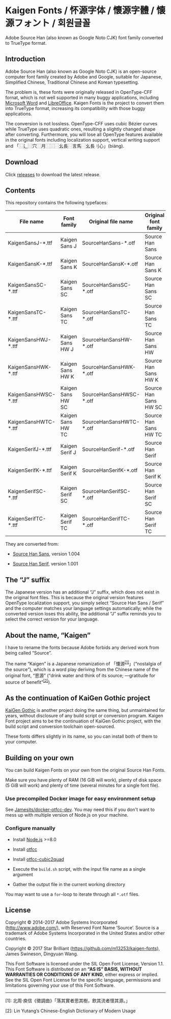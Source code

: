 Kaigen Fonts / 怀源字体 / 懷源字體 / 懐源フォント / 회원글꼴
============================================================

Adobe Source Han (also known as Google Noto CJK) font family converted to
TrueType format.

## Introduction

Adobe Source Han (also known as Google Noto CJK) is an open-source computer
font family created by Adobe and Google, suitable for Japanese, Simplified
Chinese, Traditional Chinese and Korean typesetting.

The problem is, these fonts were originally released in OpenType-CFF fornat,
which is not well supported in many buggy applications, including
[Microsoft Word](https://answers.microsoft.com/en-us/msoffice/forum/msoffice_word-mso_win10/word-2016-is-not-working-reliably-with-opentype/20511ac9-a701-4b61-bcdc-a94622682dda) and
[LibreOffice](https://bugs.documentfoundation.org/show_bug.cgi?id=107056).
Kaigen Fonts is the project to convert them into TrueType format, increasing
its compatibility with those buggy applications.

The conversion is not lossless. OpenType-CFF uses cubic Bézier curves while
TrueType uses quadratic ones, resulting a slightly changed shape after
converting. Furthermore, you will lose all OpenType features available in the
original fonts including localization support, vertical writing support and
「⿺辶⿳穴⿰月⿰⿲⿱幺長⿱言馬⿱幺長刂心」(biáng).

## Download

Click [releases](https://github.com/m13253/kaigen-fonts/releases) to download
the latest release.

## Contents

This repository contains the following typefaces:

| File name                | Font family       | Original file name       | Original font family  |
| ------------------------ | ----------------- | ------------------------ | --------------------- |
| KaigenSansJ-\*.ttf       | Kaigen Sans J     | SourceHanSans-\*.otf     | Source Han Sans       |
| KaigenSansK-\*.ttf       | Kaigen Sans K     | SourceHanSansK-\*.otf    | Source Han Sans K     |
| KaigenSansSC-\*.ttf      | Kaigen Sans SC    | SourceHanSansSC-\*.otf   | Source Han Sans SC    |
| KaigenSansTC-\*.ttf      | Kaigen Sans TC    | SourceHanSansTC-\*.otf   | Source Han Sans TC    |
| KaigenSansHWJ-\*.ttf     | Kaigen Sans HW J  | SourceHanSansHW-\*.otf   | Source Han Sans HW    |
| KaigenSansHWK-\*.ttf     | Kaigen Sans HW K  | SourceHanSansHWK-\*.otf  | Source Han Sans HW K  |
| KaigenSansHWSC-\*.ttf    | Kaigen Sans HW SC | SourceHanSansHWSC-\*.otf | Source Han Sans HW SC |
| KaigenSansHWTC-\*.ttf    | Kaigen Sans HW TC | SourceHanSansHWTC-\*.otf | Source Han Sans HW TC |
| KaigenSerifJ-\*.ttf      | Kaigen Serif J    | SourceHanSerif-\*.otf    | Source Han Serif      |
| KaigenSerifK-\*.ttf      | Kaigen Serif K    | SourceHanSerifK-\*.otf   | Source Han Serif K    |
| KaigenSerifSC-\*.ttf     | Kaigen Serif SC   | SourceHanSerifSC-\*.otf  | Source Han Serif SC   |
| KaigenSerifTC-\*.ttf     | Kaigen Serif TC   | SourceHanSerifTC-\*.otf  | Source Han Serif TC   |

They are converted from:

- [Source Han Sans](https://github.com/adobe-fonts/source-han-sans), version 1.004

- [Source Han Serif](https://github.com/adobe-fonts/source-han-serif), version 1.001

## The “J” suffix

The Japanese version has an additional “J” suffix, which does not exist in the
original font files. This is because the original version features OpenType
localization support, you simply select “Source Han Sans / Serif” and the
computer matches your language settings automatically; while the converted
version loses this ability, the additional “J” suffix reminds you to select the
correct version for your language.

## About the name, “Kaigen”

I have to rename the fonts because Adobe forbids any derived work from being
called “Source”.

The name “Kaigen” is a Japanese romanization of
「懐源<sup>[\[1\]](#footnote1)</sup>」(“nostalgia of the source”), which is a
word play deriving from the Chinese name of the original font, “思源” (“drink
water and think of its source; —gratitude for source of
benefit”<sup>[\[2\]](#footnote2)</sup>).

## As the continuation of KaiGen Gothic project

[KaiGen Gothic](https://github.com/minjiex/kaigen-gothic) is another project
doing the same thing, but unmaintained for years, without disclosure of any
build script or conversion program. Kaigen Font project aims to be the
continuation of KaiGen Gothic project, with the build script and conversion
toolchain open-sourced.

These fonts differs slightly in its name, so you can install both of them to
your computer.

## Building on your own

You can build Kaigen Fonts on your own from the original Source Han Fonts.

Make sure you have plenty of RAM (16 GiB will work), plenty of disk space (5
GiB will work) and plenty of time (several minutes for a single font file).

### Use precompiled Docker image for easy environment setup

See [Jamesits/docker-otfcc-dev](https://github.com/Jamesits/docker-otfcc-dev). You may need this if you don't want to mess up with multiple version of Node.js on your machine. 

### Configure manually

- Install [Node.js](https://nodejs.org) >=8.0

- Install [otfcc](https://github.com/caryll/otfcc)

- Install [otfcc-cubic2quad](https://github.com/caryll/otfcc-cubic2quad)

- Execute the `build.sh` script, with the input file name as a single argument

- Gather the output file in the current working directory

You may want to use a `for`-loop to iterate through all `*.otf` files.

## License

Copyright © 2014-2017 Adobe Systems Incorporated (http://www.adobe.com/), with
Reserved Font Name ‘Source’. Source is a trademark of Adobe Systems
Incorporated in the United States and/or other countries.

Copyright © 2017 Star Brilliant (https://github.com/m13253/kaigen-fonts), James
Swineson, Dingyuan Wang.

This Font Software is licensed under the SIL Open Font License, Version 1.1.
This Font Software is distributed on an **“AS IS” BASIS, WITHOUT WARRANTIES OR
CONDITIONS OF ANY KIND**, either express or implied. See the SIL Open Font
License for the specific language, permissions and limitations governing your
use of this Font Software.

---

<a name="footnote1">[1]</a>: 北周‧庾信《徵調曲》「落其實者思其樹，飲其流者懷其源。」

<a name="footnote2">[2]</a>: Lin Yutang’s Chinese-English Dictionary of Modern Usage
